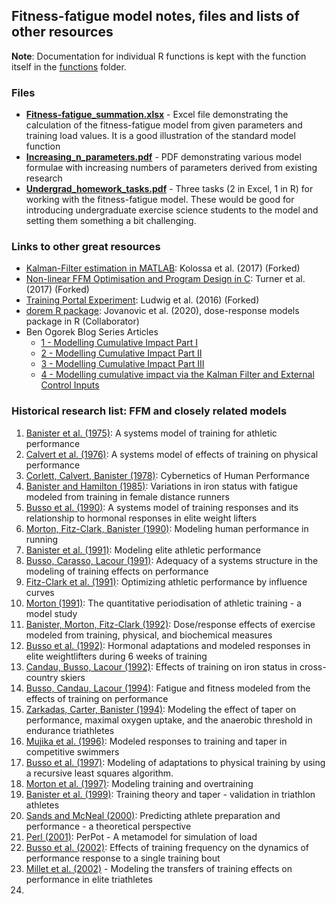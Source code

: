 ## Fitness-fatigue model notes, files and lists of other resources

**Note**: Documentation for individual R functions is kept with the function itself in the [functions](https://github.com/bsh2/Fitness-Fatigue-Model/tree/main/functions) folder.

### Files

* [**Fitness-fatigue_summation.xlsx**](https://github.com/bsh2/Fitness-Fatigue-Model/blob/main/notes/Fitness-fatigue_summation.xlsx) - Excel file demonstrating the calculation of the fitness-fatigue model from given parameters and training load values. It is a good illustration of the standard model function
* [**Increasing_n_parameters.pdf**](https://github.com/bsh2/Fitness-Fatigue-Model/blob/main/notes/Increasing_n_parameters.pdf) - PDF demonstrating various model formulae with increasing numbers of parameters derived from existing research
* [**Undergrad_homework_tasks.pdf**](https://github.com/bsh2/Fitness-Fatigue-Model/blob/main/notes/Undergrad_homework_tasks.pdf) - Three tasks (2 in Excel, 1 in R) for working with the fitness-fatigue model. These would be good for introducing undergraduate exercise science students to the model and setting them something a bit challenging.


### Links to other great resources
- [Kalman-Filter estimation in MATLAB](https://github.com/bsh2/Kalman-Fitness-Fatigue): Kolossa et al. (2017) (Forked)
- [Non-linear FFM Optimisation and Program Design in C](https://github.com/bsh2/nl_perf_model_opt): Turner et al. (2017) (Forked)
- [Training Portal Experiment](https://github.com/bsh2/traipor): Ludwig et al. (2016) (Forked)
- [dorem R package](https://dorem.net): Jovanovic et al. (2020), dose-response models package in R (Collaborator)
- Ben Ogorek Blog Series Articles
  - [1 - Modelling Cumulative Impact Part I](https://towardsdatascience.com/modeling-cumulative-impact-part-i-f7ef490ed5e3) 
  - [2 - Modelling Cumulative Impact Part II](https://towardsdatascience.com/modeling-cumulative-impact-part-ii-2bf65db3bb98)
  - [3 - Modelling Cumulative Impact Part III](https://towardsdatascience.com/modeling-cumulative-impact-part-iii-1b216273b499)
  - [4 - Modelling cumulative impact via the Kalman Filter and External Control Inputs](https://towardsdatascience.com/the-kalman-filter-and-external-control-inputs-70ea6bcbc55f)

### Historical research list: FFM and closely related models

1. [Banister et al. (1975)](): A systems model of training for athletic performance
2. [Calvert et al. (1976)](): A systems model of effects of training on physical performance
3. [Corlett, Calvert, Banister (1978)](): Cybernetics of Human Performance
4. [Banister and Hamilton (1985)](): Variations in iron status with fatigue modeled from training in female distance runners
5. [Busso et al. (1990)](): A systems model of training responses and its relationship to hormonal responses in elite weight lifters
6. [Morton, Fitz-Clark, Banister (1990)](): Modeling human performance in running
7. [Banister et al. (1991)](): Modeling elite athletic performance
8. [Busso, Carasso, Lacour (1991)](): Adequacy of a systems structure in the modeling of training effects on performance
9. [Fitz-Clark et al. (1991)](): Optimizing athletic performance by influence curves
10. [Morton (1991)](): The quantitative periodisation of athletic training - a model study
11. [Banister, Morton, Fitz-Clark (1992)](): Dose/response effects of exercise modeled from training, physical, and biochemical measures
12. [Busso et al. (1992)](): Hormonal adaptations and modeled responses in elite weightlifters during 6 weeks of training
13. [Candau, Busso, Lacour (1992)](): Effects of training on iron status in cross-country skiers
14. [Busso, Candau, Lacour (1994)](): Fatigue and fitness modeled from the effects of training on performance
15. [Zarkadas, Carter, Banister (1994)](): Modeling the effect of taper on performance, maximal oxygen uptake, and the anaerobic threshold in endurance triathletes
16. [Mujika et al. (1996)](): Modeled responses to training and taper in competitive swimmers
17. [Busso et al. (1997)](): Modeling of adaptations to physical training by using a recursive least squares algorithm.
18. [Morton et al. (1997)](): Modeling training and overtraining
19. [Banister et al. (1999)](): Training theory and taper - validation in triathlon athletes
20. [Sands and McNeal (2000)](): Predicting athlete preparation and performance - a theoretical perspective
21. [Perl (2001)](): PerPot - A metamodel for simulation of load
22. [Busso et al. (2002)](): Effects of training frequency on the dynamics of performance response to a single training bout
23. [Millet et al. (2002)]() - Modeling the transfers of training effects on performance in elite triathletes
24. 
